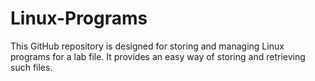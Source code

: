 # Linux-Programs

This GitHub repository is designed for storing and managing Linux programs for a lab file. It provides an easy way of storing and retrieving such files.
